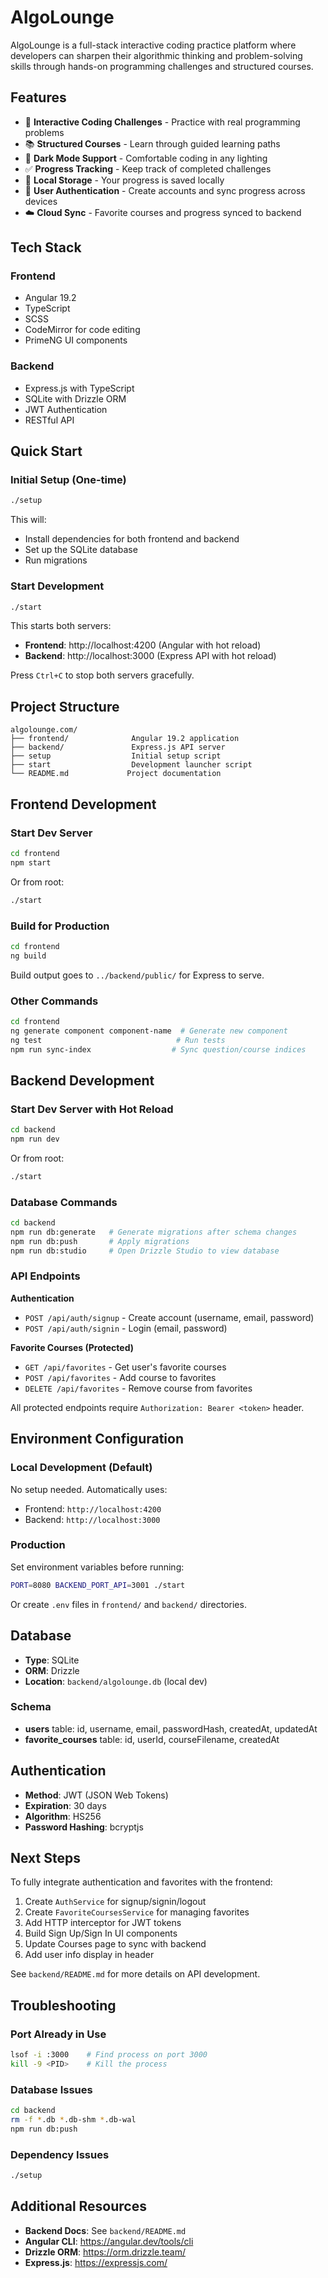 # AlgoLounge

AlgoLounge is a full-stack interactive coding practice platform where developers can sharpen their algorithmic thinking and problem-solving skills through hands-on programming challenges and structured courses.

## Features

- 🧩 **Interactive Coding Challenges** - Practice with real programming problems
- 📚 **Structured Courses** - Learn through guided learning paths
- 🌙 **Dark Mode Support** - Comfortable coding in any lighting
- ✅ **Progress Tracking** - Keep track of completed challenges
- 💾 **Local Storage** - Your progress is saved locally
- 🔐 **User Authentication** - Create accounts and sync progress across devices
- ☁️ **Cloud Sync** - Favorite courses and progress synced to backend

## Tech Stack

### Frontend
- Angular 19.2
- TypeScript
- SCSS
- CodeMirror for code editing
- PrimeNG UI components

### Backend
- Express.js with TypeScript
- SQLite with Drizzle ORM
- JWT Authentication
- RESTful API

## Quick Start

### Initial Setup (One-time)
```bash
./setup
```

This will:
- Install dependencies for both frontend and backend
- Set up the SQLite database
- Run migrations

### Start Development
```bash
./start
```

This starts both servers:
- **Frontend**: http://localhost:4200 (Angular with hot reload)
- **Backend**: http://localhost:3000 (Express API with hot reload)

Press `Ctrl+C` to stop both servers gracefully.

## Project Structure

```
algolounge.com/
├── frontend/              Angular 19.2 application
├── backend/               Express.js API server
├── setup                  Initial setup script
├── start                  Development launcher script
└── README.md             Project documentation
```

## Frontend Development

### Start Dev Server
```bash
cd frontend
npm start
```

Or from root:
```bash
./start
```

### Build for Production
```bash
cd frontend
ng build
```

Build output goes to `../backend/public/` for Express to serve.

### Other Commands
```bash
cd frontend
ng generate component component-name  # Generate new component
ng test                              # Run tests
npm run sync-index                  # Sync question/course indices
```

## Backend Development

### Start Dev Server with Hot Reload
```bash
cd backend
npm run dev
```

Or from root:
```bash
./start
```

### Database Commands
```bash
cd backend
npm run db:generate   # Generate migrations after schema changes
npm run db:push       # Apply migrations
npm run db:studio     # Open Drizzle Studio to view database
```

### API Endpoints

**Authentication**
- `POST /api/auth/signup` - Create account (username, email, password)
- `POST /api/auth/signin` - Login (email, password)

**Favorite Courses (Protected)**
- `GET /api/favorites` - Get user's favorite courses
- `POST /api/favorites` - Add course to favorites
- `DELETE /api/favorites` - Remove course from favorites

All protected endpoints require `Authorization: Bearer <token>` header.

## Environment Configuration

### Local Development (Default)
No setup needed. Automatically uses:
- Frontend: `http://localhost:4200`
- Backend: `http://localhost:3000`

### Production
Set environment variables before running:
```bash
PORT=8080 BACKEND_PORT_API=3001 ./start
```

Or create `.env` files in `frontend/` and `backend/` directories.

## Database

- **Type**: SQLite
- **ORM**: Drizzle
- **Location**: `backend/algolounge.db` (local dev)

### Schema
- **users** table: id, username, email, passwordHash, createdAt, updatedAt
- **favorite_courses** table: id, userId, courseFilename, createdAt

## Authentication

- **Method**: JWT (JSON Web Tokens)
- **Expiration**: 30 days
- **Algorithm**: HS256
- **Password Hashing**: bcryptjs

## Next Steps

To fully integrate authentication and favorites with the frontend:

1. Create `AuthService` for signup/signin/logout
2. Create `FavoriteCoursesService` for managing favorites
3. Add HTTP interceptor for JWT tokens
4. Build Sign Up/Sign In UI components
5. Update Courses page to sync with backend
6. Add user info display in header

See `backend/README.md` for more details on API development.

## Troubleshooting

### Port Already in Use
```bash
lsof -i :3000    # Find process on port 3000
kill -9 <PID>    # Kill the process
```

### Database Issues
```bash
cd backend
rm -f *.db *.db-shm *.db-wal
npm run db:push
```

### Dependency Issues
```bash
./setup
```

## Additional Resources

- **Backend Docs**: See `backend/README.md`
- **Angular CLI**: https://angular.dev/tools/cli
- **Drizzle ORM**: https://orm.drizzle.team/
- **Express.js**: https://expressjs.com/

